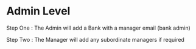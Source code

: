 # Admin Level

Step One
: The Admin will add a Bank with a manager email (bank admin)

Step Two
: The Manager will add any subordinate managers if required
